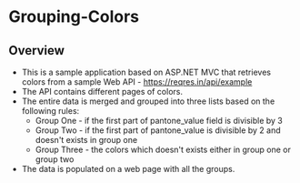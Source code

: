 # Grouping-Colors

## Overview

* This is a sample application based on ASP.NET MVC that retrieves colors 
from a sample Web API - https://reqres.in/api/example
* The API contains different pages of colors.
* The entire data is merged and grouped into three lists based on the following rules:
  * Group One - if the first part of pantone_value field is divisible by 3
  * Group Two - if the first part of pantone_value is divisible by 2 and doesn't exists in group one
  * Group Three - the colors which doesn't exists either in group one or group two
* The data is populated on a web page with all the groups.
